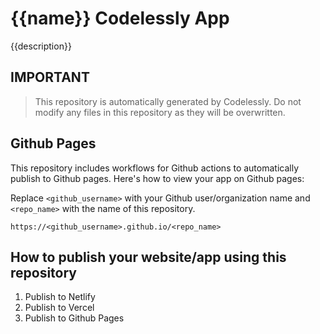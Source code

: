 # {{name}} Codelessly App

{{description}}

## IMPORTANT

> This repository is automatically generated by Codelessly. Do not modify any files in this repository as they will be
> overwritten.

## Github Pages

This repository includes workflows for Github actions to automatically publish to Github pages. Here's how to
view your app on Github pages:

Replace `<github_username>` with your Github user/organization name and `<repo_name>` with the name of this repository.

```
https://<github_username>.github.io/<repo_name>
```

## How to publish your website/app using this repository

1. Publish to Netlify
2. Publish to Vercel
3. Publish to Github Pages